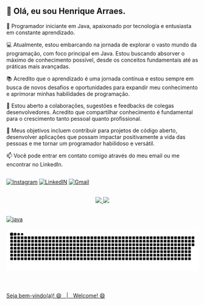 ## 👋 Olá, eu sou Henrique Arraes.

🚀 Programador iniciante em Java, apaixonado por tecnologia e entusiasta em constante aprendizado.

💻 Atualmente, estou embarcando na jornada de explorar o vasto mundo da programação, com foco principal em Java. Estou buscando absorver o máximo de conhecimento possível, desde os conceitos fundamentais até as práticas mais avançadas.

📚 Acredito que o aprendizado é uma jornada contínua e estou sempre em busca de novos desafios e oportunidades para expandir meu conhecimento e aprimorar minhas habilidades de programação.

🌱 Estou aberto a colaborações, sugestões e feedbacks de colegas desenvolvedores. Acredito que compartilhar conhecimento é fundamental para o crescimento tanto pessoal quanto profissional.

🎯 Meus objetivos incluem contribuir para projetos de código aberto, desenvolver aplicações que possam impactar positivamente a vida das pessoas e me tornar um programador habilidoso e versátil.

📫 Você pode entrar em contato comigo através do meu email ou me encontrar no LinkedIn.

##
[![Instagram](https://img.shields.io/badge/Instagram-E4405F?style=for-the-badge&logo=instagram&logoColor=white)](https://www.instagram.com/rickarraes)
[![LinkedIN](https://img.shields.io/badge/LinkedIn-0077B5?style=for-the-badge&logo=linkedin&logoColor=white)](https://www.linkedin.com/in/henrique-meneg-7a26792b0/)
[![Gmail](https://img.shields.io/badge/Gmail-D14836?style=for-the-badge&logo=gmail&logoColor=white)](mailto:henriquemeneg18@gmail.com)
<br><br>
<div align="center" style="display: inline">
   <a href="https://github.com/henriquearraes">
   <div style="display: inline_block">
      <img height="175em" src="https://github-readme-stats.vercel.app/api?username=henriquearraes&show_icons=true&include_all_commits=true&count_private=true&bg_color=151515&border_color=9C4E6A&title_color=d7d8c0&text_color=d1c89a&icon_color=5aa2c9"/>
      <img height="175em" src="https://github-readme-stats.vercel.app/api/top-langs/?username=henriquearraes&layout=compact&langs_count=7&bg_color=151515&border_color=9C4E6A&title_color=d7d8c0&text_color=d5e5e4&icon_color=5aa2c9"/>
   </div>
</div>

## 

<div style="display:inline_block">
  <img align="center" alt="java" src="https://img.shields.io/badge/Java-ED8B00?style=for-the-badge&logo=openjdk&logoColor=white">
</div>
<br>


<picture>
  <source media="(prefers-color-scheme: dark)" srcset="https://raw.githubusercontent.com/henriquearraes/henriquearraes/output/github-contribution-grid-snake-dark.svg">
  <source media="(prefers-color-scheme: light)" srcset="https://raw.githubusercontent.com/henriquearraes/henriquearraes/output/github-contribution-grid-snake.svg">
  <img alt="github contribution grid snake animation" src="https://raw.githubusercontent.com/henriquearraes/henriquearraes/output/github-contribution-grid-snake.svg">
</picture>
<br><br><br><br>
Seja bem-vindo(a)! 😄ㅤ|ㅤWelcome! 😄    
